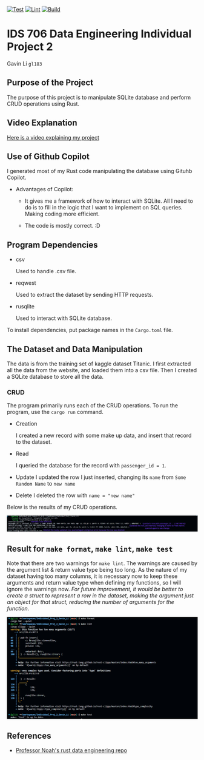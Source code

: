 [![Test](https://github.com/nogibjj/Individual_Proj_2_Gavin_Li/actions/workflows/tests.yml/badge.svg)](https://github.com/nogibjj/Individual_Proj_2_Gavin_Li/actions/workflows/tests.yml)
[![Lint](https://github.com/nogibjj/Individual_Proj_2_Gavin_Li/actions/workflows/lint.yml/badge.svg)](https://github.com/nogibjj/Individual_Proj_2_Gavin_Li/actions/workflows/lint.yml)
[![Build](https://github.com/nogibjj/Individual_Proj_2_Gavin_Li/actions/workflows/build.yml/badge.svg)](https://github.com/nogibjj/Individual_Proj_2_Gavin_Li/actions/workflows/build.yml)

# IDS 706 Data Engineering Individual Project 2

Gavin Li `gl183`

## Purpose of the Project

The purpose of this project is to manipulate SQLite database and perform CRUD operations using Rust.

## Video Explanation

[Here is a video explaining my project](https://youtu.be/amfXO4-dEgw)

## Use of Github Copilot

I generated most of my Rust code manipulating the database using Gituhb Copilot.

- Advantages of Copilot:

    - It gives me a framework of how to interact with SQLite. All I need to do is to fill in the logic that I want to implement on SQL queries. Making coding more efficient.

    - The code is mostly correct. :D

## Program Dependencies

- csv

    Used to handle .csv file.

- reqwest

    Used to extract the dataset by sending HTTP requests.

- rusqlite
    
    Used to interact with SQLite database.

To install dependencies, put package names in the `Cargo.toml` file.

## The Dataset and Data Manipulation

The data is from the training set of kaggle dataset Titanic. I first extracted all the data from the website, and loaded them into a csv file. Then I created a SQLite database to store all the data.

### CRUD

The program primarily runs each of the CRUD operations. To run the program, use the `cargo run` command.

- Creation

    I created a new record with some make up data, and insert that record to the dataset.

- Read

    I queried the database for the record with `passenger_id = 1`.

- Update
    I updated the row I just inserted, changing its `name` from `Some Random Name` to `new name`

- Delete
    I deleted the row with `name = "new name"`

Below is the results of my CRUD operations.

![CRUD_rslt](./resources/CRUD_rslts.png)

## Result for `make format`, `make lint`, `make test`

Note that there are two warnings for `make lint`. The warnings are caused by the argument list & return value type being too long. As the nature of my dataset having too many columns, it is necessary now to keep these arguments and return value type when defining my functions, so I will ignore the warnings now. _For future improvement, it would be better to create a struct to represent a row in the dataset, making the argument just an object for that struct, reducing the number of arguments for the function._

![make_rslt](./resources/make_rslts.png)

## References

* [Professor Noah's rust data engineering repo](https://github.com/nogibjj/rust-data-engineering)
